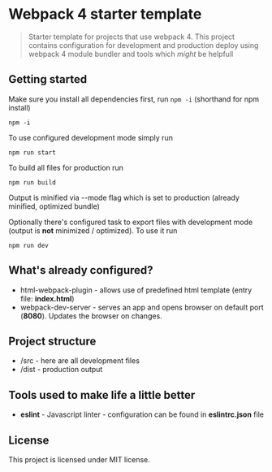 # Webpack 4 starter template

> Starter template for projects that use webpack 4. This project contains configuration for development and production deploy using webpack 4 module bundler and tools which _might_ be helpfull

## Getting started

Make sure you install all dependencies first, run `npm -i` (shorthand for npm install)

```
npm -i
```

To use configured development mode simply run

```
npm run start
```

To build all files for production run

```
npm run build
```

Output is minified via --mode flag which is set to production (already minified, optimized bundle)

Optionally there's configured task to export files with development mode (output is **not** minimized / optimized). To use it run

```
npm run dev
```

## What's already configured?

* html-webpack-plugin - allows use of predefined html template (entry file: **index.html**)
* webpack-dev-server - serves an app and opens browser on default port (**8080**). Updates the browser on changes.

## Project structure

* /src - here are all development files
* /dist - production output

## Tools used to make life a little better

* **eslint** - Javascript linter - configuration can be found in **eslintrc.json** file

## License

This project is licensed under MIT license.
